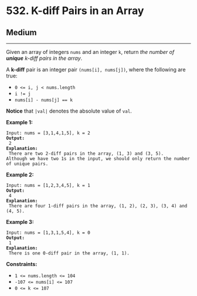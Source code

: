 # 532. K-diff Pairs in an Array

## Medium

***

Given an array of integers `nums` and an integer `k`, return _the number of **unique** k-diff pairs in the array_.

A **k-diff** pair is an integer pair `(nums[i], nums[j])`, where the following are true:

* `0 <= i, j < nums.length`
* `i != j`
* `nums[i] - nums[j] == k`

**Notice** that `|val|` denotes the absolute value of `val`.

&#x20;

**Example 1:**

<pre><code>Input: nums = [3,1,4,1,5], k = 2
<strong>Output:
</strong> 2
<strong>Explanation:
</strong> There are two 2-diff pairs in the array, (1, 3) and (3, 5).
Although we have two 1s in the input, we should only return the number of unique pairs.</code></pre>

**Example 2:**

<pre><code>Input: nums = [1,2,3,4,5], k = 1
<strong>Output:
</strong> 4
<strong>Explanation:
</strong> There are four 1-diff pairs in the array, (1, 2), (2, 3), (3, 4) and (4, 5).</code></pre>

**Example 3:**

<pre><code>Input: nums = [1,3,1,5,4], k = 0
<strong>Output:
</strong> 1
<strong>Explanation:
</strong> There is one 0-diff pair in the array, (1, 1).</code></pre>

&#x20;

**Constraints:**

* `1 <= nums.length <= 104`
* `-107 <= nums[i] <= 107`
* `0 <= k <= 107`
